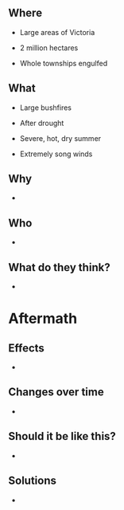 
Where
-----

- Large areas of Victoria

- 2 million hectares

- Whole townships engulfed

What
----

- Large bushfires

- After drought

- Severe, hot, dry summer

- Extremely song winds

Why
---

-

Who
---

-

What do they think?
-------------------

-

Aftermath
=========

Effects
-------

-

Changes over time
-----------------

-

Should it be like this?
-----------------------

-

Solutions
---------

-

